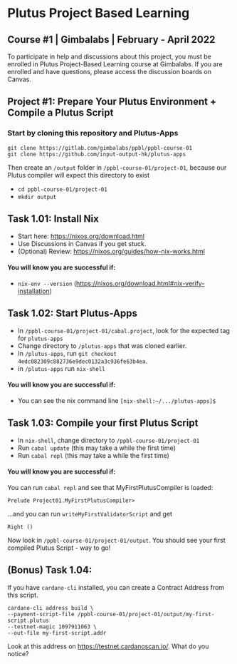 # Plutus Project Based Learning
## Course #1 | Gimbalabs | February - April 2022

To participate in help and discussions about this project, you must be enrolled in Plutus Project-Based Learning course at Gimbalabs. If you are enrolled and have questions, please access the discussion boards on Canvas.

## Project #1: Prepare Your Plutus Environment + Compile a Plutus Script

### Start by cloning this repository and Plutus-Apps
```
git clone https://gitlab.com/gimbalabs/ppbl/ppbl-course-01
git clone https://github.com/input-output-hk/plutus-apps
```
Then create an `/output` folder in `/ppbl-course-01/project-01`, because our Plutus compiler will expect this directory to exist
- `cd ppbl-course-01/project-01`
- `mkdir output`

## Task 1.01: Install Nix
- Start here: https://nixos.org/download.html
- Use Discussions in Canvas if you get stuck.
- (Optional) Review: https://nixos.org/guides/how-nix-works.html

#### You will know you are successful if:
- `nix-env --version` (https://nixos.org/download.html#nix-verify-installation)

## Task 1.02: Start Plutus-Apps
- In `/ppbl-course-01/project-01/cabal.project`, look for the expected tag for `plutus-apps`
- Change directory to `/plutus-apps` that was cloned earlier.
- In `/plutus-apps`, run `git checkout 4edc082309c882736e9dec0132a3c936fe63b4ea`.
- in `/plutus-apps` run `nix-shell`

#### You will know you are successful if:
- You can see the nix command line `[nix-shell:~/.../plutus-apps]$`

## Task 1.03: Compile your first Plutus Script
- In `nix-shell`, change directory to `/ppbl-course-01/project-01`
- Run `cabal update` (this may take a while the first time)
- Run `cabal repl` (this may take a while the first time)

#### You will know you are successful if:
You can run `cabal repl` and see that MyFirstPlutusCompiler is loaded:
```
Prelude Project01.MyFirstPlutusCompiler>
```
...and you can run `writeMyFirstValidatorScript` and get
```
Right ()
```
Now look in `/ppbl-course-01/project-01/output`. You should see your first compiled Plutus Script - way to go!


## (Bonus) Task 1.04:
If you have `cardano-cli` installed, you can create a Contract Address from this script.

```
cardano-cli address build \
--payment-script-file /ppbl-course-01/project-01/output/my-first-script.plutus
--testnet-magic 1097911063 \
--out-file my-first-script.addr
```

Look at this address on https://testnet.cardanoscan.io/. What do you notice?